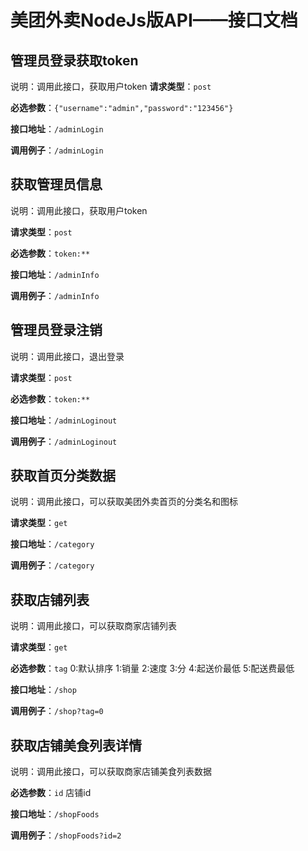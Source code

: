 # 美团外卖NodeJs版API——接口文档

## 管理员登录获取token
说明：调用此接口，获取用户token
 **请求类型**：`post`
 
 **必选参数**：`{"username":"admin","password":"123456"}`
 
 **接口地址**：`/adminLogin`
 
 **调用例子**：`/adminLogin`
 
## 获取管理员信息
说明：调用此接口，获取用户token

 **请求类型**：`post`
 
 **必选参数**：`token:**`
 
 **接口地址**：`/adminInfo`
 
 **调用例子**：`/adminInfo`
 
## 管理员登录注销
说明：调用此接口，退出登录

 **请求类型**：`post`
 
 **必选参数**：`token:**`
 
 **接口地址**：`/adminLoginout`
 
 **调用例子**：`/adminLoginout`


## 获取首页分类数据
说明：调用此接口，可以获取美团外卖首页的分类名和图标

 **请求类型**：`get`
 
 **接口地址**：`/category`
 
 **调用例子**：`/category`
 
## 获取店铺列表
说明：调用此接口，可以获取商家店铺列表

 **请求类型**：`get`
 
 **必选参数**：`tag` 0:默认排序  1:销量  2:速度  3:分  4:起送价最低  5:配送费最低

 **接口地址**：`/shop`
 
 **调用例子**：`/shop?tag=0`
 
## 获取店铺美食列表详情
说明：调用此接口，可以获取商家店铺美食列表数据

 **必选参数**：`id` 店铺id

 **接口地址**：`/shopFoods`
 
 **调用例子**：`/shopFoods?id=2`